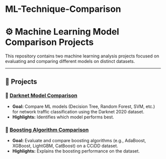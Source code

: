 # ML-Technique-Comparison
# ⚙️ Machine Learning Model Comparison Projects

This repository contains two machine learning analysis projects focused on evaluating and comparing different models on distinct datasets.

---

## 📂 Projects

### 🔐 [Darknet Model Comparison](./darknet-models/)
- **Goal:** Compare ML models (Decision Tree, Random Forest, SVM, etc.) for network traffic classification using the Darknet 2020 dataset.
- **Highlights:** Identifies which model performs best.

### 🚀 [Boosting Algorithm Comparison](./boosting-comparison/)
- **Goal:** Evaluate and compare boosting algorithms (e.g., AdaBoost, XGBoost, LightGBM, CatBoost) on a CCiDD dataset.
- **Highlights:** Explains the boosting performance on the dataset.

